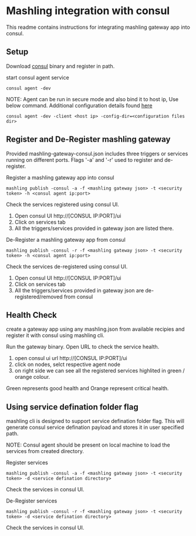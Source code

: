 # Mashling integration with consul

This readme contains instructions for integrating mashling gateway app into consul.

## Setup
Download [consul](https://www.consul.io/downloads.html) binary and register in path.

start consul agent service
```
consul agent -dev
```
NOTE: Agent can be run in secure mode and also bind it to host ip, Use below command. Additional configuration details found [here](https://www.consul.io/docs/guides/acl.html)

```
consul agent -dev -client <host ip> -config-dir=<configuration files dir>
```

## Register and De-Register mashling gateway

Provided mashling-gateway-consul.json includes three triggers or services running on different ports.
Flags '-a' and '-r' used to register and de-register.

Register a mashling gateway app into consul
```
mashling publish -consul -a -f <mashling gateway json> -t <security token> -h <consul agent ip:port>
```

Check the services registered using consul UI.
1) Open consul UI http://[CONSUL IP:PORT]/ui
2) Click on services tab
3) All the triggers/services provided in gateway json are listed there.


De-Register a mashling gateway app from consul
```
mashling publish -consul -r -f <mashling gateway json> -t <security token> -h <consul agent ip:port>
```
Check the services de-registered using consul UI.
1) Open consul UI http://[CONSUL IP:PORT]/ui
2) Click on services tab
3) All the triggers/services provided in gateway json are de-registered/removed from consul

## Health Check
create a gateway app using any mashling.json from available recipies and register it with consul using mashling cli.

Run the gateway binary. Open URL to check the service health.
1) open consul ui url http://[CONSUL IP:PORT]/ui
2) click on nodes, selct respective agent node
3) on right side we can see all the registered services highlited in green / orange colour.

Green represents good health and Orange represent critical health.

## Using service defination folder flag
mashling cli is designed to support service defination folder flag. This will generate consul service defination payload and stores it in user specified path.

NOTE: Consul agent should be present on local machine to load the services from created directory.

Register services
```
mashling publish -consul -a -f <mashling gateway json> -t <security token> -d <service defination directory>
```
Check the services in consul UI.

De-Register services
```
mashling publish -consul -r -f <mashling gateway json> -t <security token> -d <service defination directory>
```
Check the services in consul UI.
